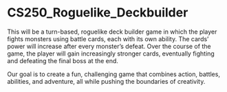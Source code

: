 # CS250_Roguelike_Deckbuilder

This will be a turn-based, roguelike deck builder game in which the player fights monsters using battle cards, each with its own ability. The cards’ power will increase after every monster’s defeat. Over the course of the game, the player will gain increasingly stronger cards, eventually fighting and defeating the final boss at the end.

Our goal is to create a fun, challenging game that combines action, battles, abilities, and adventure, all while pushing the boundaries of creativity.
